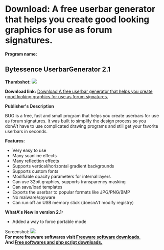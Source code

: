 # Download: A free userbar generator that helps you create good looking graphics for use as forum signatures.

**Program name:**

## Bytessence UserbarGenerator 2.1

  
**Thumbshot:** ![](http://www.freewarefiles.com/screenshot/bug12_md.gif)   
  
**Download link:** [Download A free userbar generator that helps you create good looking graphics for use as forum signatures.](http://freesoftwares.boysofts.com/Bytessence-UserbarGenerator_program_41481.html)  
  


**Publisher's Description**  
  


BUG is a free, fast and small program that helps you create userbars for use as forum signatures. It was built to simplify the design process so you donA't have to use complicated drawing programs and still get your favorite userbars in seconds. 

**Features:**

  * Very easy to use 
  * Many scanline effects 
  * Many reflection effects 
  * Supports vertical/horizontal gradient backgrounds 
  * Supports custom fonts 
  * Modifiable opacity parameters for internal layers 
  * Can use 32bit graphics, supports transparency masking 
  * Can save/load templates 
  * Exports the userbar to popular formats like JPG/PNG/BMP 
  * No malware/spyware 
  * Can run off an USB memory stick (doesnA't modify registry) 

**WhatA's New in version 2.1:**

  * Added a way to force portable mode 

  
  
Screenshot: ![](http://www.freewarefiles.com/screenshot/bug12.gif)   
**For more freeware softwares visit [Freeware software downloads.](http://freesoftwares.boysofts.com/)**   
**And [Free softwares and php script downloads.](http://www.boysofts.com/)**
